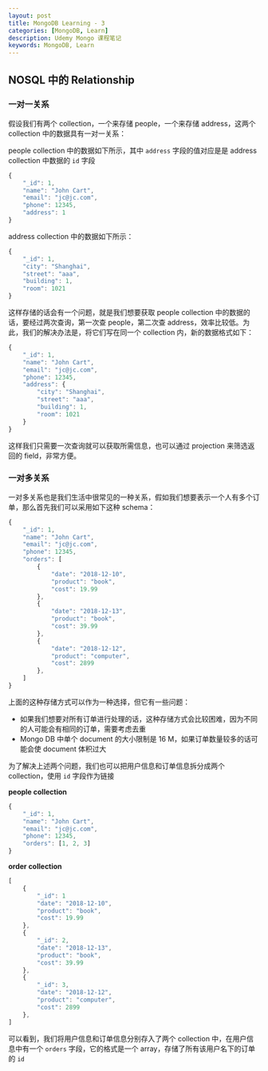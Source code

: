 ```yaml
---
layout: post
title: MongoDB Learning - 3
categories: [MongoDB, Learn]
description: Udemy Mongo 课程笔记
keywords: MongoDB, Learn
---
```


## NOSQL 中的 Relationship

### 一对一关系

假设我们有两个 collection，一个来存储 people，一个来存储 address，这两个 collection 中的数据具有一对一关系：

people collection 中的数据如下所示，其中 `address` 字段的值对应是是 address collection 中数据的 `id` 字段

```javascript
{
    "_id": 1,
    "name": "John Cart",
    "email": "jc@jc.com",
    "phone": 12345,
    "address": 1
}
```

address collection 中的数据如下所示：

```javascript
{
    "_id": 1,
    "city": "Shanghai",
    "street": "aaa",
    "building": 1,
    "room": 1021
}
```

这样存储的话会有一个问题，就是我们想要获取 people collection 中的数据的话，要经过两次查询，第一次查 people，第二次查 address，效率比较低。为此，我们的解决办法是，将它们写在同一个 collection 内，新的数据格式如下：

```javascript
{
    "_id": 1,
    "name": "John Cart",
    "email": "jc@jc.com",
    "phone": 12345,
    "address": {
        "city": "Shanghai",
        "street": "aaa",
        "building": 1,
        "room": 1021
    }
}
```

这样我们只需要一次查询就可以获取所需信息，也可以通过 projection 来筛选返回的 field，非常方便。

### 一对多关系

一对多关系也是我们生活中很常见的一种关系，假如我们想要表示一个人有多个订单，那么首先我们可以采用如下这种 schema：

```javascript
{
    "_id": 1,
    "name": "John Cart",
    "email": "jc@jc.com",
    "phone": 12345,
    "orders": [
        {
            "date": "2018-12-10",
            "product": "book",
            "cost": 19.99
        },
        {
            "date": "2018-12-13",
            "product": "book",
            "cost": 39.99
        },
        {
            "date": "2018-12-12",
            "product": "computer",
            "cost": 2899
        },
    ]
}
```

上面的这种存储方式可以作为一种选择，但它有一些问题：

- 如果我们想要对所有订单进行处理的话，这种存储方式会比较困难，因为不同的人可能会有相同的订单，需要考虑去重
- Mongo DB 中单个 document 的大小限制是 16 M，如果订单数量较多的话可能会使 document 体积过大

为了解决上述两个问题，我们也可以把用户信息和订单信息拆分成两个 collection，使用 `id` 字段作为链接

**people collection**

```javascript
{
    "_id": 1,
    "name": "John Cart",
    "email": "jc@jc.com",
    "phone": 12345,
    "orders": [1, 2, 3]
}

```

**order collection**

```javascript
[
    {
        "_id": 1
        "date": "2018-12-10",
        "product": "book",
        "cost": 19.99
    },
    {
        "_id": 2,
        "date": "2018-12-13",
        "product": "book",
        "cost": 39.99
    },
    {
        "_id": 3,
        "date": "2018-12-12",
        "product": "computer",
        "cost": 2899
    },
]
```

可以看到，我们将用户信息和订单信息分别存入了两个 collection 中，在用户信息中有一个 `orders` 字段，它的格式是一个 array，存储了所有该用户名下的订单的 `id`
